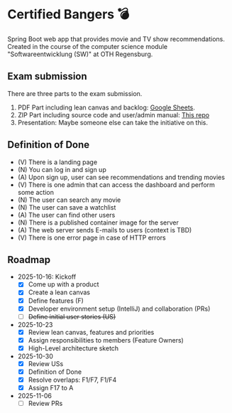 # Certified Bangers 💣️

Spring Boot web app that provides movie and TV show recommendations. Created in the course of the computer science module "Softwareentwicklung (SW)" at OTH Regensburg.

## Exam submission

There are three parts to the exam submission.

1. PDF Part including lean canvas and backlog: [Google Sheets](https://docs.google.com/spreadsheets/d/1GpOgG8HUAgziNxhD0JVqDjEqnBnJviiAjKFj3ZOB8ok/edit?usp=sharing).
2. ZIP Part including source code and user/admin manual: [This repo](https://github.com/noahjutz-2025-wise/sw-project)
3. Presentation: Maybe someone else can take the initiative on this.

## Definition of Done

- (V) There is a landing page
- (N) You can log in and sign up
- (A) Upon sign up, user can see recommendations and trending movies
- (V) There is one admin that can access the dashboard and perform some action
- (N) The user can search any movie
- (N) The user can save a watchlist
- (A) The user can find other users
- (N) There is a published container image for the server
- (A) The web server sends E-mails to users (context is TBD)
- (V) There is one error page in case of HTTP errors

## Roadmap

- 2025-10-16: Kickoff
  - [x] Come up with a product
  - [x] Create a lean canvas
  - [x] Define features (F)
  - [x] Developer environment setup (IntelliJ) and collaboration (PRs)
  - [ ] ~~Define initial user stories (US)~~
- 2025-10-23
  - [x] Review lean canvas, features and priorities
  - [x] Assign responsibilities to members (Feature Owners)
  - [X] High-Level architecture sketch
- 2025-10-30
  - [x] Review USs
  - [x] Definition of Done
  - [x] Resolve overlaps: F1/F7, F1/F4
  - [x] Assign F17 to A
- 2025-11-06
  - [ ] Review PRs

